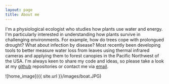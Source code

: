 ```yaml
---
layout: page
title: About me
---
```


I'm a physiological ecologist who studies how plants use water and energy. I'm particularly interested in understanding how plants survive in challenging environments. For example, how do trees cope with prolongued drought? What about infection by disease? Most recently been developing tools to better measure water loss from leaves using thermal infrared cameras and applying them to forest canopies in the Pacific Northwest of the USA. I'm always keen to share my code and ideas, so please take a look at my [github](https://github.com/pageg/) repositories or contact me via [email](https://pageg.github.io/contact/).

![home_image]({{ site.url }}/images/boat.JPG)
